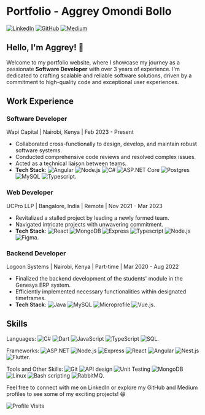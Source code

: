 # Portfolio - Aggrey Omondi Bollo

[![LinkedIn](https://img.shields.io/badge/LinkedIn-aggrey--bollo-blue)](https://www.linkedin.com/in/aggrey-bollo/)
[![GitHub](https://img.shields.io/badge/GitHub-bollo--omar-lightgrey)](https://github.com/bollo-omar)
[![Medium](https://img.shields.io/badge/Medium-bolloo18-green)](https://medium.com/@bolloo18)

## **Hello, I'm Aggrey!** 👋

Welcome to my portfolio website, where I showcase my journey as a passionate **Software Developer** with over 3 years of experience. I'm dedicated to crafting scalable and reliable software solutions, driven by a commitment to high-quality code and exceptional user experiences.

## **Work Experience**

### **Software Developer**
Wapi Capital | Nairobi, Kenya | Feb 2023 - Present
- Collaborated cross-functionally to design, develop, and maintain robust software systems.
- Conducted comprehensive code reviews and resolved complex issues.
- Acted as a technical liaison between teams.
- **Tech Stack**: ![Angular](https://img.shields.io/badge/-Angular-red) ![Node.js](https://img.shields.io/badge/-Node.js-339933) ![C#](https://img.shields.io/badge/-C%23-blue) ![ASP.NET Core](https://img.shields.io/badge/-ASP.NET%20Core-blueviolet) ![Postgres](https://img.shields.io/badge/-Postgres-336791) ![MySQL](https://img.shields.io/badge/-MySQL-4479A1) ![Typescript](https://img.shields.io/badge/-Typescript-007ACC).

### **Web Developer**
UCPro LLP | Bangalore, India | Remote | Nov 2021 - Mar 2023
- Revitalized a stalled project by leading a newly formed team.
- Navigated intricate projects with unwavering commitment.
- **Tech Stack**: ![React](https://img.shields.io/badge/-React-61DAFB) ![MongoDB](https://img.shields.io/badge/-MongoDB-47A248) ![Express](https://img.shields.io/badge/-Express-000000) ![Typescript](https://img.shields.io/badge/-Typescript-007ACC) ![Node.js](https://img.shields.io/badge/-Node.js-339933) ![Figma](https://img.shields.io/badge/-Figma-F24E1E).

### **Backend Developer**
Logoon Systems | Nairobi, Kenya | Part-time | Mar 2020 - Aug 2022
- Finalized the backend development of the students' module in the Genesys ERP system.
- Efficiently implemented necessary functionalities within designated timeframes.
- **Tech Stack**: ![Java](https://img.shields.io/badge/-Java-007396) ![MySQL](https://img.shields.io/badge/-MySQL-4479A1) ![Microprofile](https://img.shields.io/badge/-Microprofile-1B6AC6) ![Vue.js](https://img.shields.io/badge/-Vue.js-4FC08D).

## **Skills**

Languages: ![C#](https://img.shields.io/badge/-C%23-blue) ![Dart](https://img.shields.io/badge/-Dart-0175C2) ![JavaScript](https://img.shields.io/badge/-JavaScript-F7DF1E) ![TypeScript](https://img.shields.io/badge/-TypeScript-007ACC) ![SQL](https://img.shields.io/badge/-SQL-4479A1).

Frameworks: ![ASP.NET](https://img.shields.io/badge/-ASP.NET-blueviolet) ![Node.js](https://img.shields.io/badge/-Node.js-339933) ![Express](https://img.shields.io/badge/-Express-000000) ![React](https://img.shields.io/badge/-React-61DAFB) ![Angular](https://img.shields.io/badge/-Angular-red) ![Nest.js](https://img.shields.io/badge/-Nest.js-E0234E) ![Flutter](https://img.shields.io/badge/-Flutter-02569B).

Tools and Other Skills: ![Git](https://img.shields.io/badge/-Git-F05032) ![API design](https://img.shields.io/badge/-API%20design-FF4400) ![Unit Testing](https://img.shields.io/badge/-Unit%20Testing-018F67) ![MongoDB](https://img.shields.io/badge/-MongoDB-47A248) ![Linux](https://img.shields.io/badge/-Linux-FCC624) ![Bash scripting](https://img.shields.io/badge/-Bash%20scripting-4EAA25) ![RabbitMQ](https://img.shields.io/badge/-RabbitMQ-FF6600).

Feel free to connect with me on LinkedIn or explore my GitHub and Medium profiles to see some of my exciting projects! 😄

![Profile Visits](https://komarev.com/ghpvc/?username=bollo-omar)
